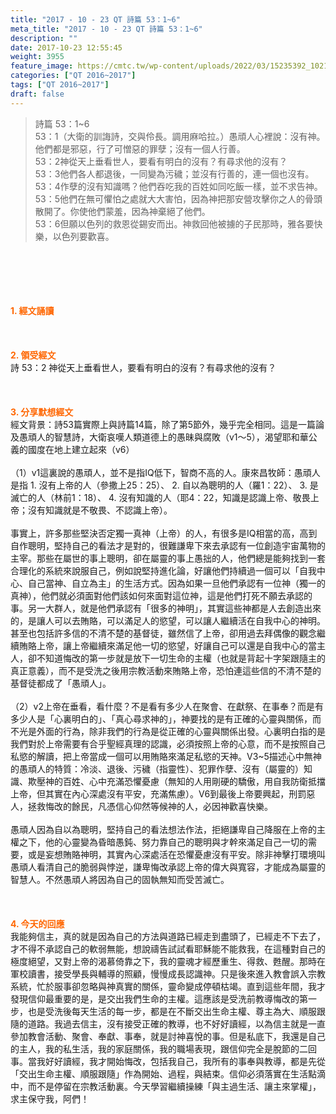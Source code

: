 ```yaml
---
title: "2017 - 10 - 23 QT 詩篇 53：1~6"
meta_title: "2017 - 10 - 23 QT 詩篇 53：1~6"
description: ""
date: 2017-10-23 12:55:45
weight: 3955
feature_image: https://cmtc.tw/wp-content/uploads/2022/03/15235392_10211799862337740_180693556567566654_o-1.webp
categories: ["QT 2016~2017"]
tags: ["QT 2016~2017"]
draft: false
---
```


<blockquote>詩篇 53：1~6<br />
53：1（大衛的訓誨詩，交與伶長。調用麻哈拉。）愚頑人心裡說：沒有神。他們都是邪惡，行了可憎惡的罪孽；沒有一個人行善。<br />
53：2神從天上垂看世人，要看有明白的沒有？有尋求他的沒有？<br />
53：3他們各人都退後，一同變為污穢；並沒有行善的，連一個也沒有。<br />
53：4作孽的沒有知識嗎？他們吞吃我的百姓如同吃飯一樣，並不求告神。<br />
53：5他們在無可懼怕之處就大大害怕，因為神把那安營攻擊你之人的骨頭散開了。你使他們蒙羞，因為神棄絕了他們。<br />
53：6但願以色列的救恩從錫安而出。神救回他被擄的子民那時，雅各要快樂，以色列要歡喜。</blockquote><br />
&nbsp;<br />
<br />
&nbsp;<br />
<br />
<span style="color: #ff6600;"><strong>1. </strong><strong>經文誦讀</strong></span><br />
<br />
<span style="color: #ff6600;"><strong> </strong></span><br />
<br />
<span style="color: #ff6600;"><strong>2. </strong><strong>領受經文<br />
</strong></span>詩 53：2 神從天上垂看世人，要看有明白的沒有？有尋求他的沒有？<br />
<br />
&nbsp;<br />
<br />
<span style="color: #ff6600;"><strong>3. 分享默想經文<br />
</strong></span>經文背景：詩53篇實際上與詩篇14篇，除了第5節外，幾乎完全相同。這是一篇論及愚頑人的智慧詩，大衛哀嘆人類道德上的愚昧與腐敗（v1～5），渴望耶和華公義的國度在地上建立起來（v6）<br />
<br />
（1）v1這裏說的愚頑人，並不是指IQ低下，智商不高的人。康來昌牧師：愚頑人是指 1. 沒有上帝的人（參撒上25：25）、 2. 自以為聰明的人（羅1：22）、 3. 是滅亡的人（林前1：18）、 4. 沒有知識的人（耶4：22，知識是認識上帝、敬畏上帝；沒有知識就是不敬畏、不認識上帝）。<br />
<br />
事實上，許多那些堅決否定獨一真神（上帝）的人，有很多是IQ相當的高，高到自作聰明，堅持自己的看法才是對的，很難謙卑下來去承認有一位創造宇宙萬物的主宰。那些在屬世的事上聰明，卻在屬靈的事上愚拙的人，他們總是能夠找到一套合理化的系統來說服自己，例如說堅持進化論，好讓他們持續過一個可以「自我中心、自己當神、自立為主」的生活方式。因為如果一旦他們承認有一位神（獨一的真神），他們就必須面對他們該如何來面對這位神，這是他們打死不願去承認的事。另一大群人，就是他們承認有「很多的神明」，其實這些神都是人去創造出來的，是讓人可以去賄賂，可以滿足人的慾望，可以讓人繼續活在自我中心的神明。甚至也包括許多信的不清不楚的基督徒，雖然信了上帝，卻用過去拜偶像的觀念繼續賄賂上帝，讓上帝繼續來滿足他一切的慾望，好讓自己可以還是自我中心的當主人，卻不知道悔改的第一步就是放下一切生命的主權（也就是背起十字架跟隨主的真正意義），而不是受洗之後用宗教活動來賄賂上帝，恐怕連這些信的不清不楚的基督徒都成了「愚頑人」。<br />
<br />
（2）v2上帝在垂看，看什麼？不是看有多少人在聚會、在獻祭、在事奉？而是有多少人是「心裏明白的」、「真心尋求神的」，神要找的是有正確的心靈與關係，而不光是外面的行為，除非我們的行為是從正確的心靈與關係出發。心裏明白指的是我們對於上帝需要有合乎聖經真理的認識，必須按照上帝的心意，而不是按照自己私慾的解讀，把上帝當成一個可以用賄賂來滿足私慾的天神。V3~5描述心中無神的愚頑人的特質：冷淡、退後、污穢（指靈性）、犯罪作孽、沒有（屬靈的）知識、欺壓神的百姓、心中充滿恐懼憂慮（無知的人用剛硬的驕傲，用自我防衛抵擋上帝，但其實在內心深處沒有平安，充滿焦慮）。V6到最後上帝要興起，刑罰惡人，拯救悔改的餘民，凡憑信心仰然等候神的人，必因神歡喜快樂。<br />
<br />
愚頑人因為自以為聰明，堅持自己的看法想法作法，拒絕謙卑自己降服在上帝的主權之下，他的心靈變為昏暗愚鈍、努力靠自己的聰明與才幹來滿足自己一切的需要，或是妄想賄賂神明，其實內心深處活在恐懼憂慮沒有平安。除非神擊打環境叫愚頑人看清自己的脆弱與悖逆，謙卑悔改承認上帝的偉大與寬容，才能成為屬靈的智慧人。不然愚頑人將因為自己的固執無知而受苦滅亡。<br />
<br />
&nbsp;<br />
<br />
<span style="color: #ff6600;"><strong>4. 今天的回應<br />
</strong></span>我能夠信主，真的就是因為自己的方法與道路已經走到盡頭了，已經走不下去了，才不得不承認自己的軟弱無能，想說禱告試試看耶穌能不能救我，在這種對自己的極度絕望，又對上帝的渴慕倚靠之下，我的靈魂才經歷重生、得救、甦醒。那時在軍校讀書，接受學長與輔導的照顧，慢慢成長認識神。只是後來進入教會誤入宗教系統，忙於服事卻忽略與神真實的關係，靈命變成停頓枯竭。直到這些年間，我才發現信仰最重要的是，是交出我們生命的主權。這應該是受洗前教導悔改的第一步，也是受洗後每天生活的每一步，都是在不斷交出生命主權、尊主為大、順服跟隨的道路。我過去信主，沒有接受正確的教導，也不好好讀經，以為信主就是一直參加教會活動、聚會、奉獻、事奉，就是討神喜悅的事。但是私底下，我還是自己的主人，我的私生活，我的家庭關係，我的職場表現，跟信仰完全是脫節的二回事。當我好好讀經，我才開始悔改，包括我自己，我所有的事奉與教導，都是先從「交出生命主權、順服跟隨」作為開始、過程，與結束。信仰必須落實在生活點滴中，而不是停留在宗教活動裏。今天學習繼續操練「與主過生活、讓主來掌權」，求主保守我，阿們！
        